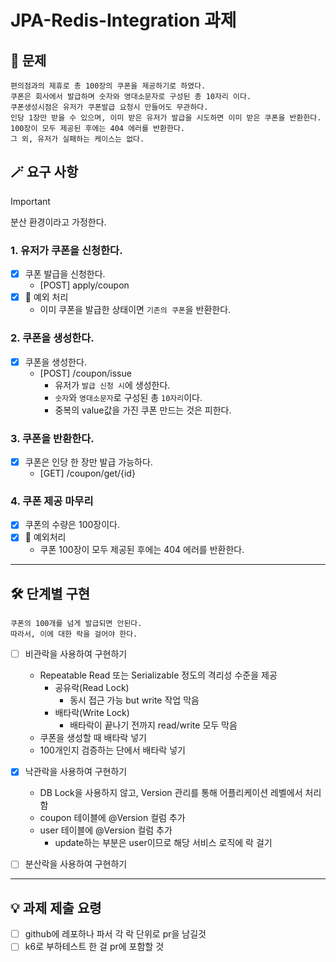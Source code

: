 # JPA-Redis-Integration 과제

## 📜 문제
```text
편의점과의 제휴로 총 100장의 쿠폰을 제공하기로 하였다.
쿠폰은 회사에서 발급하며 숫자와 영대소문자로 구성된 총 10자리 이다.
쿠폰생성시점은 유저가 쿠폰발급 요청시 만들어도 무관하다.
인당 1장만 받을 수 있으며, 이미 받은 유저가 발급을 시도하면 이미 받은 쿠폰을 반환한다.
100장이 모두 제공된 후에는 404 에러를 반환한다.
그 외, 유저가 실패하는 케이스는 없다.
```
## 🪄 요구 사항
> [!important]
> 분산 환경이라고 가정한다.

### 1. 유저가 쿠폰을 신청한다.
- [x] 쿠폰 발급을 신청한다.
  - [POST] apply/coupon
- [x] 📢 예외 처리
  - 이미 쿠폰을 발급한 상태이면 `기존의 쿠폰`을 반환한다.

### 2. 쿠폰을 생성한다.
- [x] 쿠폰을 생성한다.
  - [POST] /coupon/issue
    - 유저가 `발급 신청 시`에 생성한다. 
    - `숫자`와 `영대소문자`로 구성된 총 `10자리`이다.
    - 중복의 value값을 가진 쿠폰 만드는 것은 피한다.

### 3. 쿠폰을 반환한다.
- [x] 쿠폰은 인당 한 장만 발급 가능하다.
  - [GET] /coupon/get/{id}

### 4. 쿠폰 제공 마무리
- [x] 쿠폰의 수량은 100장이다.
- [x] 📢 예외처리
  - 쿠폰 100장이 모두 제공된 후에는 404 에러를 반환한다.

---

## 🛠️ 단계별 구현
```text
쿠폰의 100개를 넘게 발급되면 안된다.
따라서, 이에 대한 락을 걸어야 한다.
```
- [ ] 비관락을 사용하여 구현하기
  - Repeatable Read 또는 Serializable 정도의 격리성 수준을 제공
    - 공유락(Read Lock)
      - 동시 접근 가능 but write 작업 막음
    - 배타락(Write Lock)
      - 배타락이 끝나기 전까지 read/write 모두 막음
  - 쿠폰을 생성할 때 배타락 넣기
  - 100개인지 검증하는 단에서 배타락 넣기

- [x] 낙관락을 사용하여 구현하기
  - DB Lock을 사용하지 않고, Version 관리를 통해 어플리케이션 레벨에서 처리함
  - coupon 테이블에 @Version 컬럼 추가
  - user 테이블에 @Version 컬럼 추가
    - update하는 부분은 user이므로 해당 서비스 로직에 락 걸기

- [ ] 분산락을 사용하여 구현하기

---

## 💡 과제 제출 요령
- [ ] github에 레포하나 파서 각 락 단위로 pr을 남길것 
- [ ] k6로 부하테스트 한 걸 pr에 포함할 것
